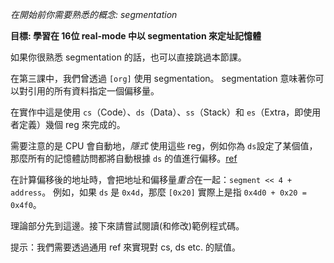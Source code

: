 *在開始前你需要熟悉的概念: segmentation*

**目標: 學習在 16位 real-mode 中以 segmentation 來定址記憶體**

如果你很熟悉 segmentation 的話，也可以直接跳過本節課。

在第三課中，我們曾透過 `[org]` 使用 segmentation。
segmentation 意味著你可以對引用的所有資料指定一個偏移量。

在實作中這是使用 `cs`（Code）、`ds`（Data）、`ss`（Stack）和 `es`（Extra，即使用者定義）幾個 reg 來完成的。

需要注意的是 CPU 會自動地，*隱式* 使用這些 reg，例如你為 `ds`設定了某個值，那麼所有的記憶體訪問都將自動根據 `ds` 的值進行偏移。[ref](http://wiki.osdev.org/Segmentation)

在計算偏移後的地址時，會把地址和偏移量*重合*在一起：`segment << 4 + address`。
例如，如果 `ds` 是 `0x4d`，那麼 `[0x20]` 實際上是指 `0x4d0 + 0x20 = 0x4f0`。

理論部分先到這邊。接下來請嘗試閱讀(和修改)範例程式碼。

提示：我們需要透過通用 ref 來實現對 cs, ds etc. 的賦值。
